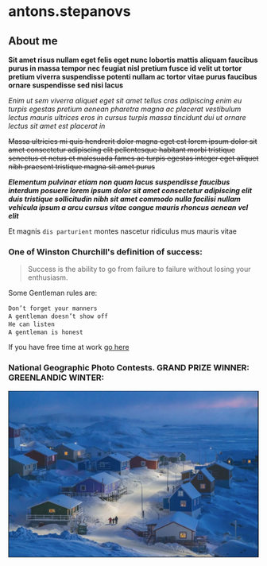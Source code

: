 # antons.stepanovs

## About me

**Sit amet risus nullam eget felis eget nunc lobortis mattis aliquam faucibus purus in massa tempor nec feugiat nisl pretium fusce id velit ut tortor pretium viverra suspendisse potenti nullam ac tortor vitae purus faucibus ornare suspendisse sed nisi lacus**

*Enim ut sem viverra aliquet eget sit amet tellus cras adipiscing enim eu turpis egestas pretium aenean pharetra magna ac placerat vestibulum lectus mauris ultrices eros in cursus turpis massa tincidunt dui ut ornare lectus sit amet est placerat in*

~~Massa ultricies mi quis hendrerit dolor magna eget est lorem ipsum dolor sit amet consectetur adipiscing elit pellentesque habitant morbi tristique senectus et netus et malesuada fames ac turpis egestas integer eget aliquet nibh praesent tristique magna sit amet purus~~

***Elementum pulvinar etiam non quam lacus suspendisse faucibus interdum posuere lorem ipsum dolor sit amet consectetur adipiscing elit duis tristique sollicitudin nibh sit amet commodo nulla facilisi nullam vehicula ipsum a arcu cursus vitae congue mauris rhoncus aenean vel elit***


Et magnis `dis parturient` montes nascetur ridiculus mus mauris vitae

### One of Winston Churchill's definition of success:
>Success is the ability to go from failure to failure without losing your enthusiasm.

Some Gentleman rules are:
```
Don’t forget your manners
A gentleman doesn’t show off
He can listen
A gentleman is honest
```


If you have free time at work [go here](https://emupedia.net/beta/emuos/)

### National Geographic Photo Contests. GRAND PRIZE WINNER: GREENLANDIC WINTER:
![National Geographic Photo Contests. GRAND PRIZE WINNER: GREENLANDIC WINTER](/img/Photo.jpg)